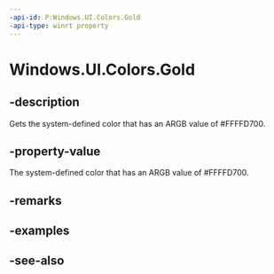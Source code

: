 ```yaml
---
-api-id: P:Windows.UI.Colors.Gold
-api-type: winrt property
---
```


<!-- Property syntax
public Windows.UI.Color Gold { get; }
-->

# Windows.UI.Colors.Gold

## -description

Gets the system-defined color that has an ARGB value of #FFFFD700.



## -property-value

The system-defined color that has an ARGB value of #FFFFD700.

## -remarks

## -examples

## -see-also
